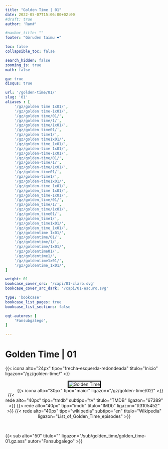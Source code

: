 ```yaml
---
title: "Golden Time | 01"
date: 2022-05-07T15:06:00+02:00
#draft: true
author: 'Ran#'

#navbar_title: ""
footer: "Gôruden taimu ❤️"

toc: false
collapsible_toc: false

search_hidden: false
zooming_js: true
math: false

ga: true
disqus: true

url: '/golden-time/01/'
slug: '01'
aliases : [
    '/gz/golden time 1x01/',
    '/gz/golden time-1x01/',
    '/gz/golden time/01/',
    '/gz/golden time/1/',
    '/gz/golden time/1x01/',
    '/gz/golden time01/',
    '/gz/golden time1/',
    '/gz/golden time1x01/',
    '/gz/golden time_1x01/',
    '/gz/golden-time 1x01/',
    '/gz/golden-time-1x01/',
    '/gz/golden-time/01/',
    '/gz/golden-time/1/',
    '/gz/golden-time/1x01/',
    '/gz/golden-time01/',
    '/gz/golden-time1/',
    '/gz/golden-time1x01/',
    '/gz/golden-time_1x01/',
    '/gz/golden_time 1x01/',
    '/gz/golden_time-1x01/',
    '/gz/golden_time/01/',
    '/gz/golden_time/1/',
    '/gz/golden_time/1x01/',
    '/gz/golden_time01/',
    '/gz/golden_time1/',
    '/gz/golden_time1x01/',
    '/gz/golden_time_1x01/',
    '/gz/goldentime 1x01/',
    '/gz/goldentime/01/',
    '/gz/goldentime/1/',
    '/gz/goldentime/1x01/',
    '/gz/goldentime01/',
    '/gz/goldentime1/',
    '/gz/goldentime1x01/',
    '/gz/goldentime_1x01/',
]

weight: 01
bookcase_cover_src: '/capi/01-claro.svg'
bookcase_cover_src_dark: '/capi/01-escuro.svg'

type: 'bookcase'
bookcase_list_pages: true
bookcase_list_sections: false

eqt-autores: [
    'Fansubgalego',
]

---
```


# Golden Time | 01

{{< icona alto="24px" tipo="frecha-esquerda-redondeada" titulo="Inicio" ligazon="/gz/golden-time/" >}}

<div style="text-align: center">
<img style="border: 3px solid currentColor" title="Golden Time" alt="Golden Time" src="https://www.themoviedb.org/t/p/original/xWnUHvv5sCZtrP9TAyZ8blOedYq.jpg">

<br>

<div style="float: right">
{{< icona alto="30px" tipo="maior" ligazon="/gz/golden-time/02/" >}}
</div>

{{< rede alto="40px" tipo="tmdb" subtipo="tv" titulo="TMDB" ligazon="67389" >}}
{{< rede alto="40px" tipo="imdb" titulo="IMDb" ligazon="tt3105452" >}}
{{< rede alto="40px" tipo="wikipedia" subtipo="en" titulo="Wikipedia" ligazon="List_of_Golden_Time_episodes" >}}
</div>

<br>

{{< sub alto="50" titulo="" ligazon="/sub/golden_time/golden_time-01.gz.ass" autor="Fansubgalego" >}}
